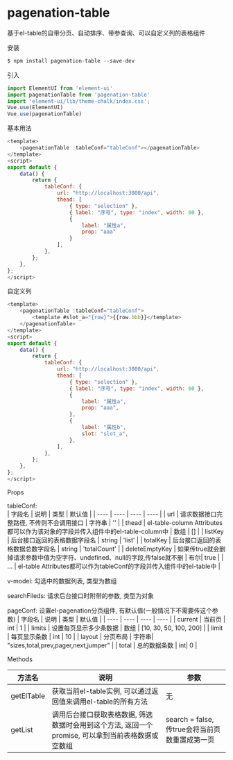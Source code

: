 # pagenation-table
基于el-table的自带分页、自动排序、带参查询、可以自定义列的表格组件

安装  

```javascript
$ npm install pagenation-table --save-dev
```
引入  

```javascript
import ElementUI from 'element-ui'
import pagenationTable from 'pagenation-table'
import 'element-ui/lib/theme-chalk/index.css';
Vue.use(ElementUI)
Vue.use(pagenationTable)
```
基本用法   

```javascript
<template>
    <pagenationTable :tableConf="tableConf"></pagenationTable>
</template>
<script>
export default {
    data() {
        return {
            tableConf: {
                url: "http://localhost:3000/api",
                thead: [
                    { type: "selection" },
                    { label: "序号", type: "index", width: 60 },
                    {
                        label: "属性a",
                        prop: "aaa"
                    }
                ],
            },
        };
    },
};
</script>
```
自定义列  

```javascript
<template>
    <pagenationTable :tableConf="tableConf">
        <template #slot_a="{row}">{{row.bbb}}</template>
    </pagenationTable>
</template>
<script>
export default {
    data() {
        return {
            tableConf: {
                url: "http://localhost:3000/api",
                thead: [
                    { type: "selection" },
                    { label: "序号", type: "index", width: 60 },
                    {
                        label: "属性a",
                        prop: "aaa",
                    },
                    {
                        label: "属性b",
                        slot: "slot_a",
                    },
                ],
            },
        };
    },
};
</script>
```
Props  

tableConf:  
|  字段名   | 说明  |  类型  |  默认值  |
|  ----  | ----  |  ----  | ----  |
| url  | 请求数据接口完整路径, 不传则不会调用接口 |  字符串  |  ''  |
| thead  | el-table-column Attributes都可以作为该对象的字段并传入组件中的el-table-column中 | 数组 |  []  |
| listKey  | 后台接口返回的表格数据字段名 | string |  'list'  |
| totalKey  | 后台接口返回的表格数据总数字段名 | string |  'totalCount'  |
| deleteEmptyKey  | 如果传true就会删掉请求参数中值为空字符、undefined、null的字段,传false就不删 | 布尔| true |
| ...  | el-table Attributes都可以作为tableConf的字段并传入组件中的el-table中 |

v-model: 勾选中的数据列表, 类型为数组  

searchFileds: 请求后台接口时附带的参数, 类型为对象  

pageConf: 设置el-pagenation分页组件, 有默认值(一般情况下不需要传这个参数)
|  字段名   | 说明  |  类型  |  默认值  |
|  ----  | ----  |  ----  | ----  |
| current  | 当前页 |  int  |  1  |
| limits  | 设置每页显示多少条数据 | 数组 | [10, 30, 50, 100, 200]  |
| limit  | 每页显示条数 |  int  |  10  |
| layout  | 分页布局 | 字符串| "sizes,total,prev,pager,next,jumper" | 
| total  | 总的数据条数 | int| 0 | 

Methods  

|  方法名   | 说明  |  参数   |
|  ----  | ----  |  ----  |
| getElTable  | 获取当前el-table实例, 可以通过返回值来调用el-table的所有方法 |  无  |
| getList  | 调用后台接口获取表格数据, 筛选数据时会用到这个方法, 返回一个promise, 可以拿到当前表格数据或空数组 |  search = false, 传true会将当前页数重置成第一页


